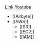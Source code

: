 
[Link Youtube](https://www.youtube.com/watch?v=4hQroajva0s)

- [[Airbyte]]
- [[AWS]]
	- [[S3]]
	- [[EC2]]
	- [[IAM]]


